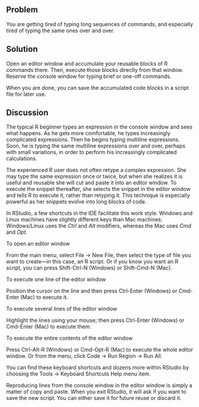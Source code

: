 ## Problem

You are getting tired of typing long sequences of commands, and especially tired of typing the same ones over and over.

## Solution

Open an editor window and accumulate your reusable blocks of R commands there. Then, execute those blocks directly from that window. Reserve the console window for typing brief or one-off commands.

When you are done, you can save the accumulated code blocks in a script file for later use.

## Discussion

The typical R beginner types an expression in the console window and sees what happens. As he gets more comfortable, he types increasingly complicated expressions. Then he begins typing multiline expressions. Soon, he is typing the same multiline expressions over and over, perhaps with small variations, in order to perform his increasingly complicated calculations.

The experienced R user does not often retype a complex expression. She may type the same expression once or twice, but when she realizes it is useful and reusable she will cut and paste it into an editor window. To execute the snippet thereafter, she selects the snippet in the editor window and tells R to execute it, rather than retyping it. This technique is especially powerful as her snippets evolve into long blocks of code.

In RStudio, a few shortcuts in the IDE facilitate this work style. Windows and Linux machines have slightly different keys than Mac machines: Windows/Linux uses the _Ctrl_ and _Alt_ modifiers, whereas the Mac uses _Cmd_ and _Opt_.

To open an editor window

From the main menu, select File → New File, then select the type of file you want to create—in this case, an R script. Or if you know you want an R script, you can press Shift-Ctrl-N (Windows) or Shift-Cmd-N (Mac).

To execute one line of the editor window

Position the cursor on the line and then press Ctrl-Enter (Windows) or Cmd-Enter (Mac) to execute it.

To execute several lines of the editor window

Highlight the lines using your mouse; then press Ctrl-Enter (Windows) or Cmd-Enter (Mac) to execute them.

To execute the entire contents of the editor window

Press Ctrl-Alt-R (Windows) or Cmd-Opt-R (Mac) to execute the whole editor window. Or from the menu, click Code → Run Region → Run All.

You can find these keyboard shortcuts and dozens more within RStudio by choosing the Tools → Keyboard Shortcuts Help menu item.

Reproducing lines from the console window in the editor window is simply a matter of copy and paste. When you exit RStudio, it will ask if you want to save the new script. You can either save it for future reuse or discard it.